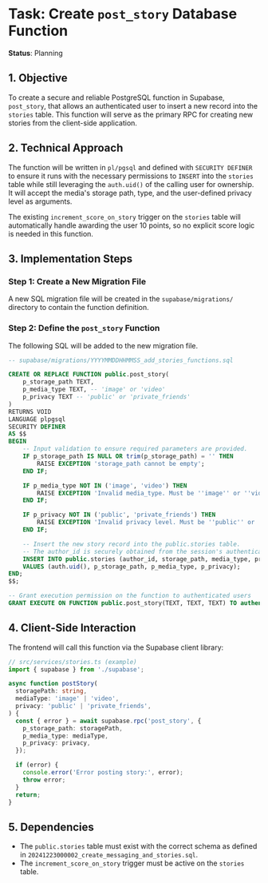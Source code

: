 # Task: Create `post_story` Database Function

**Status**: Planning

## 1. Objective

To create a secure and reliable PostgreSQL function in Supabase, `post_story`,
that allows an authenticated user to insert a new record into the `stories`
table. This function will serve as the primary RPC for creating new stories from
the client-side application.

## 2. Technical Approach

The function will be written in `pl/pgsql` and defined with `SECURITY DEFINER`
to ensure it runs with the necessary permissions to `INSERT` into the `stories`
table while still leveraging the `auth.uid()` of the calling user for ownership.
It will accept the media's storage path, type, and the user-defined privacy
level as arguments.

The existing `increment_score_on_story` trigger on the `stories` table will
automatically handle awarding the user 10 points, so no explicit score logic is
needed in this function.

## 3. Implementation Steps

### Step 1: Create a New Migration File

A new SQL migration file will be created in the `supabase/migrations/` directory
to contain the function definition.

### Step 2: Define the `post_story` Function

The following SQL will be added to the new migration file.

```sql
-- supabase/migrations/YYYYMMDDHHMMSS_add_stories_functions.sql

CREATE OR REPLACE FUNCTION public.post_story(
    p_storage_path TEXT,
    p_media_type TEXT, -- 'image' or 'video'
    p_privacy TEXT -- 'public' or 'private_friends'
)
RETURNS VOID
LANGUAGE plpgsql
SECURITY DEFINER
AS $$
BEGIN
    -- Input validation to ensure required parameters are provided.
    IF p_storage_path IS NULL OR trim(p_storage_path) = '' THEN
        RAISE EXCEPTION 'storage_path cannot be empty';
    END IF;

    IF p_media_type NOT IN ('image', 'video') THEN
        RAISE EXCEPTION 'Invalid media_type. Must be ''image'' or ''video''.';
    END IF;

    IF p_privacy NOT IN ('public', 'private_friends') THEN
        RAISE EXCEPTION 'Invalid privacy level. Must be ''public'' or ''private_friends''.';
    END IF;

    -- Insert the new story record into the public.stories table.
    -- The author_id is securely obtained from the session's authenticated user.
    INSERT INTO public.stories (author_id, storage_path, media_type, privacy)
    VALUES (auth.uid(), p_storage_path, p_media_type, p_privacy);
END;
$$;

-- Grant execution permission on the function to authenticated users
GRANT EXECUTE ON FUNCTION public.post_story(TEXT, TEXT, TEXT) TO authenticated;
```

## 4. Client-Side Interaction

The frontend will call this function via the Supabase client library:

```typescript
// src/services/stories.ts (example)
import { supabase } from './supabase';

async function postStory(
  storagePath: string,
  mediaType: 'image' | 'video',
  privacy: 'public' | 'private_friends',
) {
  const { error } = await supabase.rpc('post_story', {
    p_storage_path: storagePath,
    p_media_type: mediaType,
    p_privacy: privacy,
  });

  if (error) {
    console.error('Error posting story:', error);
    throw error;
  }
  return;
}
```

## 5. Dependencies

- The `public.stories` table must exist with the correct schema as defined in
  `20241223000002_create_messaging_and_stories.sql`.
- The `increment_score_on_story` trigger must be active on the `stories` table.
